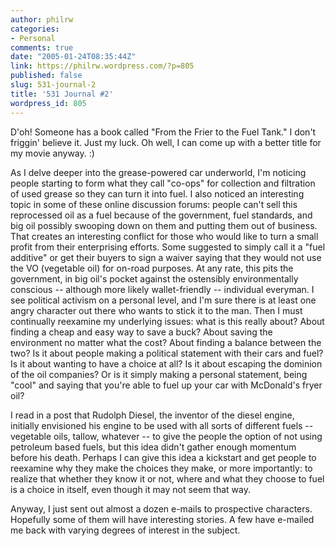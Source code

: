 ```yaml
---
author: philrw
categories:
- Personal
comments: true
date: "2005-01-24T08:35:44Z"
link: https://philrw.wordpress.com/?p=805
published: false
slug: 531-journal-2
title: '531 Journal #2'
wordpress_id: 805
---
```


D'oh! Someone has a book called "From the Frier to the Fuel Tank." I don't friggin' believe it. Just my luck. Oh well, I can come up with a better title for my movie anyway. :)

As I delve deeper into the grease-powered car underworld, I'm noticing people starting to form what they call "co-ops" for collection and filtration of used grease so they can turn it into fuel. I also noticed an interesting topic in some of these online discussion forums: people can't sell this reprocessed oil as a fuel because of the government, fuel standards, and big oil possibly swooping down on them and putting them out of business. That creates an interesting conflict for those who would like to turn a small profit from their enterprising efforts. Some suggested to simply call it a "fuel additive" or get their buyers to sign a waiver saying that they would not use the VO (vegetable oil) for on-road purposes. At any rate, this pits the government, in big oil's pocket against the ostensibly environmentally conscious -- although more likely wallet-friendly -- individual everyman. I see political activism on a personal level, and I'm sure there is at least one angry character out there who wants to stick it to the man. Then I must continually reexamine my underlying issues: what is this really about? About finding a cheap and easy way to save a buck? About saving the environment no matter what the cost? About finding a balance between the two? Is it about people making a political statement with their cars and fuel? Is it about wanting to have a choice at all? Is it about escaping the dominion of the oil companies? Or is it simply making a personal statement, being "cool" and saying that you're able to fuel up your car with McDonald's fryer oil?

I read in a post that Rudolph Diesel, the inventor of the diesel engine, initially envisioned his engine to be used with all sorts of different fuels -- vegetable oils, tallow, whatever -- to give the people the option of not using petroleum based fuels, but this idea didn't gather enough momentum before his death. Perhaps I can give this idea a kickstart and get people to reexamine why they make the choices they make, or more importantly: to realize that whether they know it or not, where and what they choose to fuel is a choice in itself, even though it may not seem that way.

Anyway, I just sent out almost a dozen e-mails to prospective characters. Hopefully some of them will have interesting stories. A few have e-mailed me back with varying degrees of interest in the subject.
